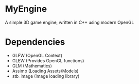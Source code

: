 # MyEngine
A simple 3D game engine, written in C++ using modern OpenGL

# Dependencies
* GLFW (OpenGL Context)
* GLEW (Provides OpenGL functions)
* GLM (Mathematics)
* Assimp (Loading Assets/Models)
* stb_image (Image loading library)
